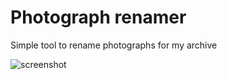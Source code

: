 # Photograph renamer

Simple tool to rename photographs for my archive

![screenshot](https://github.com/karlramberg/photograph_renamer/blob/168aaccd5fd3773f0d552d7a10780a4304cc1555/screenshot.png)

